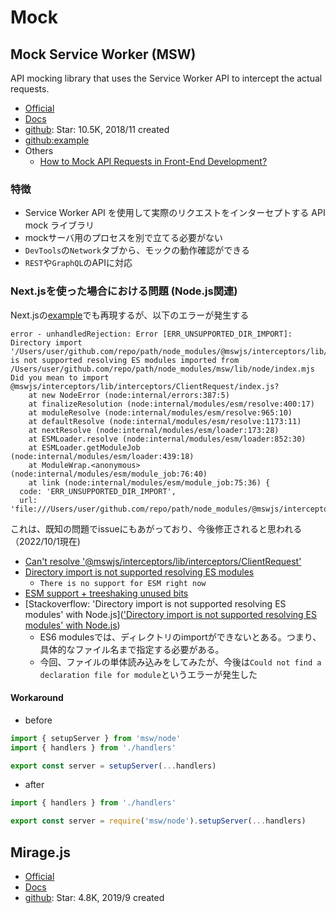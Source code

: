 # Mock


## Mock Service Worker (MSW)
API mocking library that uses the Service Worker API to intercept the actual requests.

- [Official](https://mswjs.io/)
- [Docs](https://mswjs.io/docs/getting-started/install)
- [github](https://github.com/mswjs/msw): Star: 10.5K, 2018/11 created
- [github:example](https://github.com/mswjs/examples)
- Others
  - [How to Mock API Requests in Front-End Development?](https://www.codit.eu/blog/how-to-mock-api-requests-in-front-end-development/)

### 特徴
- Service Worker API を使用して実際のリクエストをインターセプトする API mock ライブラリ
- mockサーバ用のプロセスを別で立てる必要がない
- `DevTools`の`Network`タブから、モックの動作確認ができる
- `REST`や`GraphQL`のAPIに対応

### Next.jsを使った場合における問題 (Node.js関連)
Next.jsの[example](https://github.com/vercel/next.js/tree/canary/examples/with-msw)でも再現するが、以下のエラーが発生する
```
error - unhandledRejection: Error [ERR_UNSUPPORTED_DIR_IMPORT]: Directory import '/Users/user/github.com/repo/path/node_modules/@mswjs/interceptors/lib/interceptors/ClientRequest' is not supported resolving ES modules imported from /Users/user/github.com/repo/path/node_modules/msw/lib/node/index.mjs
Did you mean to import @mswjs/interceptors/lib/interceptors/ClientRequest/index.js?
    at new NodeError (node:internal/errors:387:5)
    at finalizeResolution (node:internal/modules/esm/resolve:400:17)
    at moduleResolve (node:internal/modules/esm/resolve:965:10)
    at defaultResolve (node:internal/modules/esm/resolve:1173:11)
    at nextResolve (node:internal/modules/esm/loader:173:28)
    at ESMLoader.resolve (node:internal/modules/esm/loader:852:30)
    at ESMLoader.getModuleJob (node:internal/modules/esm/loader:439:18)
    at ModuleWrap.<anonymous> (node:internal/modules/esm/module_job:76:40)
    at link (node:internal/modules/esm/module_job:75:36) {
  code: 'ERR_UNSUPPORTED_DIR_IMPORT',
  url: 'file:///Users/user/github.com/repo/path/node_modules/@mswjs/interceptors/lib/interceptors/ClientRequest'
```

これは、既知の問題でissueにもあがっており、今後修正されると思われる（2022/10/1現在)
- [Can't resolve '@mswjs/interceptors/lib/interceptors/ClientRequest'](https://github.com/mswjs/msw/issues/1267)
- [Directory import is not supported resolving ES modules](https://github.com/mswjs/msw/issues/1201)
  - `There is no support for ESM right now`
- [ESM support + treeshaking unused bits](https://github.com/mswjs/msw/issues/1384)
- [Stackoverflow: 'Directory import is not supported resolving ES modules' with Node.js](['Directory import is not supported resolving ES modules' with Node.js](https://stackoverflow.com/questions/64453859/directory-import-is-not-supported-resolving-es-modules-with-node-js))
  -  ES6 modulesでは、ディレクトリのimportができないとある。つまり、具体的なファイル名まで指定する必要がある。
  -  今回、ファイルの単体読み込みをしてみたが、今後は`Could not find a declaration file for module`というエラーが発生した

#### Workaround
- before
```ts
import { setupServer } from 'msw/node'
import { handlers } from './handlers'

export const server = setupServer(...handlers)
```
- after
```ts
import { handlers } from './handlers'

export const server = require('msw/node').setupServer(...handlers)
```

## Mirage.js
- [Official](https://miragejs.com/)
- [Docs](https://miragejs.com/docs/getting-started/introduction/)
- [github](https://github.com/miragejs/miragejs): Star: 4.8K, 2019/9 created
